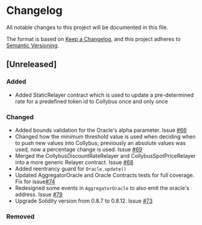 # Changelog
All notable changes to this project will be documented in this file.

The format is based on [Keep a Changelog](https://keepachangelog.com/en/1.0.0/),
and this project adheres to [Semantic Versioning](https://semver.org/spec/v2.0.0.html).

## [Unreleased]

### Added
- Added StaticRelayer contract which is used to update a pre-determined rate for a predefined token id to Collybus once and only once

### Changed

- Added bounds validation for the Oracle's alpha parameter. Issue [#66](https://github.com/fiatdao/delphi/issues/66)
- Changed how the minimum threshold value is used when deciding when to push new values into Collybus; previously an absolute values was used, now a percentage change is used. Issue [#69](https://github.com/fiatdao/delphi/issues/69)
- Merged the CollybusDiscountRateRelayer and CollybusSpotPriceRelayer into a more generic Relayer contract. Issue [#68](https://github.com/fiatdao/delphi/issues/68) 
- Added reentrancy guard for `Oracle.update()`
- Updated AggregatorOracle and Oracle Contracts tests for full coverage. Fix for issue[#74](https://github.com/fiatdao/delphi/issues/74)
- Redesigned some events in `AggregatorOracle` to also emit the oracle's address. Issue [#79](https://github.com/fiatdao/delphi/issues/79)
- Upgrade Solidity version from 0.8.7 to 0.8.12. Issue [#73](https://github.com/fiatdao/delphi/issues/73)

### Removed